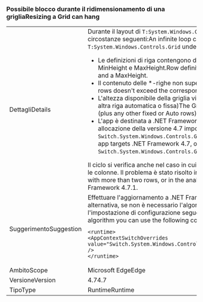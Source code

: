 ### <a name="resizing-a-grid-can-hang"></a><span data-ttu-id="a3867-101">Possibile blocco durante il ridimensionamento di una griglia</span><span class="sxs-lookup"><span data-stu-id="a3867-101">Resizing a Grid can hang</span></span>

|   |   |
|---|---|
|<span data-ttu-id="a3867-102">Dettagli</span><span class="sxs-lookup"><span data-stu-id="a3867-102">Details</span></span>|<span data-ttu-id="a3867-103">Durante il layout di <code>T:System.Windows.Controls.Grid</code> può verificarsi un ciclo infinito nelle circostanze seguenti:</span><span class="sxs-lookup"><span data-stu-id="a3867-103">An infinite loop can occur during layout of a <code>T:System.Windows.Controls.Grid</code> under the following circumstances:</span></span><ul><li><span data-ttu-id="a3867-104">Le definizioni di riga contengono due \*-righe che dichiarano entrambe un valore MinHeight e MaxHeight.</span><span class="sxs-lookup"><span data-stu-id="a3867-104">Row definitions contain two \*-rows, both declaring a MinHeight and a MaxHeight.</span></span></li><li><span data-ttu-id="a3867-105">Il contenuto delle \*-righe non supera il valore MaxHeight corrispondente</span><span class="sxs-lookup"><span data-stu-id="a3867-105">Content of the \*-rows doesn't exceed the corresponding MaxHeight</span></span></li><li><span data-ttu-id="a3867-106">L'altezza disponibile della griglia viene superata dal primo valore MinHeight (più qualsiasi altra riga automatica o fissa)</span><span class="sxs-lookup"><span data-stu-id="a3867-106">The Grid's available height is exceeded by the first MinHeight (plus any other fixed or Auto rows)</span></span></li><li><span data-ttu-id="a3867-107">L'app è destinata a .NET Framework 4.7 o acconsente esplicitamente all'algoritmo di allocazione della versione 4.7 impostando <code>Switch.System.Windows.Controls.Grid.StarDefinitionsCanExceedAvailableSpace=false</code></span><span class="sxs-lookup"><span data-stu-id="a3867-107">The app targets .NET Framework 4.7, or opts in to the 4.7 allocation algorithm by setting <code>Switch.System.Windows.Controls.Grid.StarDefinitionsCanExceedAvailableSpace=false</code></span></span></li></ul><span data-ttu-id="a3867-108">Il ciclo si verifica anche nel caso in cui siano presenti più di due righe o nel caso analogo per le colonne. Il problema è stato risolto in .NET Framework 4.7.1.</span><span class="sxs-lookup"><span data-stu-id="a3867-108">The loop would also happen with more than two rows, or in the analogous case for columns.The issue is fixed in .NET Framework 4.7.1.</span></span>|
|<span data-ttu-id="a3867-109">Suggerimento</span><span class="sxs-lookup"><span data-stu-id="a3867-109">Suggestion</span></span>|<span data-ttu-id="a3867-110">Effettuare l'aggiornamento a .NET Framework 4.7.1.</span><span class="sxs-lookup"><span data-stu-id="a3867-110">Upgrade to .NET Framework 4.7.1.</span></span>  <span data-ttu-id="a3867-111">In alternativa, se non è necessario l'algoritmo di allocazione della versione 4.7 è possibile usare l'impostazione di configurazione seguente:</span><span class="sxs-lookup"><span data-stu-id="a3867-111">Alternatively, if you don't need the 4.7 allocation algorithm you can use the following configuration setting:</span></span><pre><code class="lang-xml">&lt;runtime&gt;&#13;&#10;&lt;AppContextSwitchOverrides value=&quot;Switch.System.Windows.Controls.Grid.StarDefinitionsCanExceedAvailableSpace=true&quot; /&gt;&#13;&#10;&lt;/runtime&gt;&#13;&#10;</code></pre>|
|<span data-ttu-id="a3867-112">Ambito</span><span class="sxs-lookup"><span data-stu-id="a3867-112">Scope</span></span>|<span data-ttu-id="a3867-113">Microsoft Edge</span><span class="sxs-lookup"><span data-stu-id="a3867-113">Edge</span></span>|
|<span data-ttu-id="a3867-114">Versione</span><span class="sxs-lookup"><span data-stu-id="a3867-114">Version</span></span>|<span data-ttu-id="a3867-115">4.7</span><span class="sxs-lookup"><span data-stu-id="a3867-115">4.7</span></span>|
|<span data-ttu-id="a3867-116">Tipo</span><span class="sxs-lookup"><span data-stu-id="a3867-116">Type</span></span>|<span data-ttu-id="a3867-117">Runtime</span><span class="sxs-lookup"><span data-stu-id="a3867-117">Runtime</span></span>|

